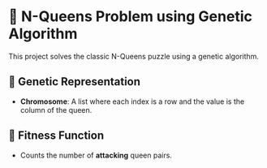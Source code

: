 # 👑 N-Queens Problem using Genetic Algorithm

This project solves the classic N-Queens puzzle using a genetic algorithm.

## 🧬 Genetic Representation
- **Chromosome**: A list where each index is a row and the value is the column of the queen.

## 📏 Fitness Function
- Counts the number of **attacking** queen pairs.
